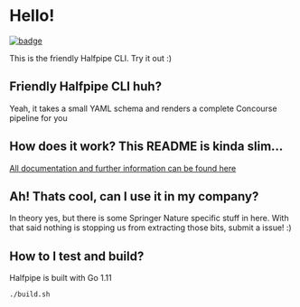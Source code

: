 # Hello!

<a href="https://concourse.halfpipe.io/teams/engineering-enablement/pipelines/halfpipe-cli"><img src="http://badger.halfpipe.io/engineering-enablement/halfpipe-cli" title="badge"></a>

This is the friendly Halfpipe CLI. Try it out :)

## Friendly Halfpipe CLI huh?

Yeah, it takes a small YAML schema and renders a complete Concourse pipeline for you

## How does it work? This README is kinda slim...

[All documentation and further information can be found here](https://docs.halfpipe.io)

## Ah! Thats cool, can I use it in my company?

In theory yes, but there is some Springer Nature specific stuff in here. With that said nothing is stopping us from extracting those bits, submit a issue! :)

## How to I test and build?

Halfpipe is built with Go 1.11

```
./build.sh
```
